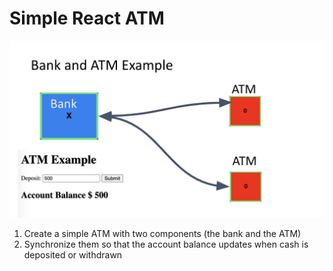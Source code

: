 # Simple React ATM

![ATM Example Image](atm.png)

1. Create a simple ATM with two components (the bank and the ATM)
2. Synchronize them so that the account balance updates when cash is deposited or withdrawn

